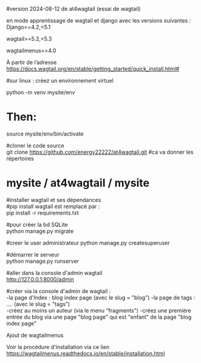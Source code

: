 #version 2024-08-12 de at4wagtail (essai de wagtail)  

  

en mode apprentissage de wagtail et django avec les versions suivantes :  
Django>=4.2,<5.1 

wagtail>=5.2,<5.3 

wagtailmenus==4.0 

 

 

À partir de l’adresse <https://docs.wagtail.org/en/stable/getting_started/quick_install.html#>  

#sur linux : créez un environnement virtuel  

python -m venv mysite/env 
# Then: 
source mysite/env/bin/activate 

 

#cloner le code source  
git clone https://github.com/energy22222/at4wagtail.git 
#ca va donner les répertoires   
# mysite / at4wagtail / mysite 

 

#installer wagtail et ses dépendances  
#pip install wagtail est remplacé par :  
pip install -r requirements.txt 
 

#pour créer la bd SQLite  
python manage.py migrate 

#creer le user administrateur 
python manage.py createsuperuser 

#démarrer le serveur  
python manage.py runserver 

#aller dans la console d'admin wagtail  
http://127.0.0.1:8000/admin  

 
#créer via la console d'admin de wagtail :  
-la page d'Index : blog index page (avec le slug = "blog") 
-la page de tags : …. (avec le slug = "tags")  
-créez au moins un auteur (via le menu "fragments") 
-créez une première entrée du blog via une page "blog page" qui est "enfant" de la page "blog index page"  
 

 

Ajout de wagtailmenus  

Voir la procédure d'installation via ce lien https://wagtailmenus.readthedocs.io/en/stable/installation.html 

 